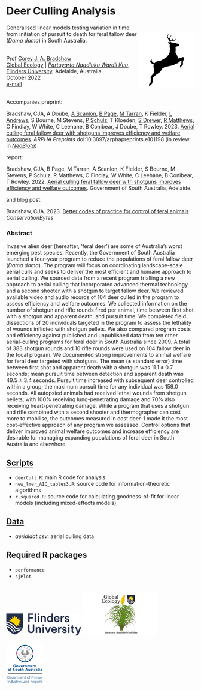 # Deer Culling Analysis
<img align="right" src="www/deer icon.png" alt="insect damage icon" width="150" style="margin-top: 20px">

Generalised linear models testing variation in time from initiation of pursuit to death for feral fallow deer (<em>Dama dama</em>) in South Australia.

<br>
Prof <a href="https://globalecologyflinders.com/people/#DIRECTOR">Corey J. A. Bradshaw</a> <br>
<a href="http://globalecologyflinders.com" target="_blank">Global Ecology</a> | <em><a href="https://globalecologyflinders.com/partuyarta-ngadluku-wardli-kuu/" target="_blank">Partuyarta Ngadluku Wardli Kuu</a></em>, <a href="http://flinders.edu.au" target="_blank">Flinders University</a>, Adelaide, Australia <br>
October 2022 <br>
<a href=mailto:corey.bradshaw@flinders.edu.au>e-mail</a> <br>
<br>

Accompanies preprint:

Bradshaw, CJA, A Doube, <a href="https://www.researchgate.net/profile/Annette-Scanlon">A Scanlon</a>, <a href="https://scholar.google.com.au/citations?hl=en&user=Qv19EfwAAAAJ&view_op=list_works">B Page</a>, <a href="https://www.researchgate.net/profile/Myall-Tarran">M Tarran</a>, K Fielder, <a href="https://www.linkedin.com/in/lindell-andrews-51bb59105/">L Andrews</a>, S Bourne, M Stevens, <a href="mailto:penny@schulzlivestock.com.au">P Schulz</a>, T Kloeden, <a href="mailto:Seb.Drewer@sa.gov.au">S Drewer</a>, <a href="mailto:rob@helisurveys.com.au">R Matthews</a>, C Findlay, W White, C Leehane, B Conibear, J Doube, T Rowley. 2023. <a href="http://doi.org/10.3897/arphapreprints.e101198">Aerial culling feral fallow deer with shotguns improves efficiency and welfare outcomes</a>. <em>ARPHA Preprints</em> doi:10.3897/arphapreprints.e101198 (in review in <a href="https://neobiota.pensoft.net"><em>NeoBiota</em></a>)

report:

Bradshaw, CJA, B Page, M Tarran, A Scanlon, K Fielder, S Bourne, M Stevens, P Schulz, R Matthews, C Findlay, W White, C Leehane, B Conibear, T Rowley. 2022. <a href="https://www.pir.sa.gov.au/__data/assets/pdf_file/0004/431248/Aerial_culling_of_feral_fallow_deer_with_a_shotgun.pdf">Aerial culling feral fallow deer with shotguns improves efficiency and welfare outcomes</a>. Government of South Australia, Adelaide.

and blog post:

Bradshaw, CJA. 2023. <a href="https://conservationbytes.com/2023/02/24/better-codes-of-practice-for-control-of-feral-animals/">Better codes of practice for control of feral animals</a>. <em>ConservationBytes</em>


### Abstract
Invasive alien deer (hereafter, ‘feral deer’) are some of Australia’s worst emerging pest species. Recently, the Government of South Australia launched a four-year program to reduce the populations of feral fallow deer (<em>Dama dama</em>). The program will focus on coordinating landscape-scale aerial culls and seeks to deliver the most efficient and humane approach to aerial culling. We sourced data from a recent program trialling a new approach to aerial culling that incorporated advanced thermal technology and a second shooter with a shotgun to target fallow deer. We reviewed available video and audio records of 104 deer culled in the program to assess efficiency and welfare outcomes. We collected information on the number of shotgun and rifle rounds fired per animal, time between first shot with a shotgun and apparent death, and pursuit time. We completed field dissections of 20 individuals targeted in the program to assess the lethality of wounds inflicted with shotgun pellets. We also compared program costs and efficiency against published and unpublished data from ten other aerial-culling programs for feral deer in South Australia since 2009. A total of 383 shotgun rounds and 10 rifle rounds were used on 104 fallow deer in the focal program. We documented strong improvements to animal welfare for feral deer targeted with shotguns. The mean (± standard error) time between first shot and apparent death with a shotgun was 11.1 ± 0.7 seconds; mean pursuit time between detection and apparent death was 49.5 ± 3.4 seconds. Pursuit time increased with subsequent deer controlled within a group; the maximum pursuit time for any individual was 159.0 seconds. All autopsied animals had received lethal wounds from shotgun pellets, with 100% receiving lung-penetrating damage and 70% also receiving heart-penetrating damage. While a program that uses a shotgun and rifle combined with a second shooter and thermographer can cost more to mobilise, the outcomes measured in cost deer-1 made it the most cost-effective approach of any program we assessed. Control options that deliver improved animal welfare outcomes and increase efficiency are desirable for managing expanding populations of feral deer in South Australia and elsewhere.


## <a href="https://github.com/cjabradshaw/deerCullShotgun/tree/main/scripts">Scripts</a>
- <code>deerCull.R</code>: main R code for analysis
- <code>new_lmer_AIC_tables3.R</code>: source code for information-theoretic algorithms
- <code>r.squared.R</code>: source code for calculating goodness-of-fit for linear models (including mixed-effects models)

## <a href="https://github.com/cjabradshaw/deerCullShotgun/tree/main/data">Data</a>
- <em>aerialdat.csv</em>: aerial culling data

## Required R packages
- <code>performance</code>
- <code>sjPlot</code>

<a href="https://www.flinders.edu.au"><img align="bottom-left" src="www/Flinders_University_Logo_Horizontal_RGB_Master.png" alt="Flinders University logo" width="200" style="margin-top: 20px"></a>
<a href="https://globalecologyflinders.com"><img align="bottom-left" src="www/GEL Logo Kaurna New Transp.png" alt="GEL logo" width="200" style="margin-top: 20px"></a> <a href="https://pir.sa.gov.au/"><img align="bottom-left" src="www/pirsalogo.png" alt="PIRSA" width="100" style="margin-top: 20px"></a>

